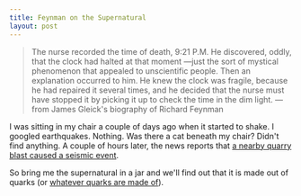 ```yaml
---
title: Feynman on the Supernatural
layout: post
---
```


> The nurse recorded the time of death, 9:21 P.M. He discovered, oddly, that the clock had halted at that moment —just the sort of mystical phenomenon that appealed to unscientific people. Then an explanation occurred to him. He knew the clock was fragile, because he had repaired it several times, and he decided that the nurse must have stopped it by picking it up to check the time in the dim light.
<span id="quote-attribute">—from James Gleick's biography of Richard Feynman</span>

I was sitting in my chair a couple of days ago when it started to shake. I googled earthquakes. Nothing. Was there a cat beneath my chair? Didn't find anything. A couple of hours later, the news reports that [a nearby quarry blast caused a seismic event](http://abclocal.go.com/wls/story?section=news/local&id=9316005).

So bring me the supernatural in a jar and we'll find out that it is made out of quarks (or [whatever quarks are made of](http://physics.stackexchange.com/questions/16048/what-are-quarks-made-of)).
